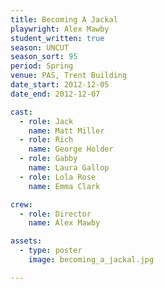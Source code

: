 ```yaml
---
title: Becoming A Jackal
playwright: Alex Mawby
student_written: true
season: UNCUT
season_sort: 95
period: Spring
venue: PAS, Trent Building
date_start: 2012-12-05
date_end: 2012-12-07

cast:
  - role: Jack
    name: Matt Miller
  - role: Rich
    name: George Holder
  - role: Gabby
    name: Laura Gallop
  - role: Lola Rose
    name: Emma Clark

crew:
  - role: Director
    name: Alex Mawby

assets:
  - type: poster
    image: becoming_a_jackal.jpg

---
```

